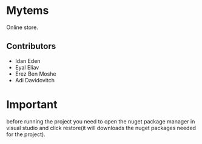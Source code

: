 # Mytems
Online store.

## Contributors
- Idan Eden
- Eyal Eliav
- Erez Ben Moshe
- Adi Davidovitch

# Important
before running the project you need to open the nuget package
manager in visual studio and click restore(it will downloads the
nuget packages needed for the project).
